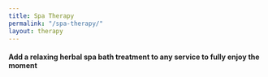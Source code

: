 ```yaml
---
title: Spa Therapy
permalink: "/spa-therapy/"
layout: therapy
---
```


#### Add a relaxing herbal spa bath treatment to any service to fully enjoy the moment

<div class='container bg-light my-4 p-4'>
<healcode-widget data-type="appointments" data-widget-partner="object" data-widget-id="1f3696348a4" data-widget-version="0"></healcode-widget>
</div>
